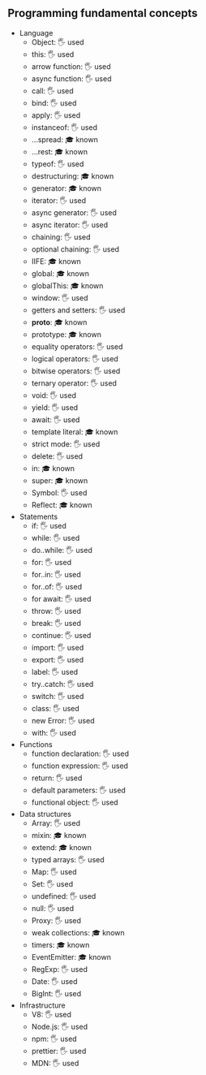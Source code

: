 ## Programming fundamental concepts

- Language
  - Object: 🖐️ used
  - this: 🖐️ used
  - arrow function: 🖐️ used
  - async function: 🖐️ used
  - call: 🖐️ used
  - bind: 🖐️ used
  - apply: 🖐️ used
  - instanceof: 🖐️ used
  - ...spread: 🎓 known
  - ...rest: 🎓 known
  - typeof: 🖐️ used
  - destructuring: 🎓 known
  - generator: 🎓 known
  - iterator: 🖐️ used
  - async generator: 🖐️ used
  - async iterator: 🖐️ used
  - chaining: 🖐️ used
  - optional chaining: 🖐️ used
  - IIFE: 🎓 known
  - global: 🎓 known
  - globalThis: 🎓 known
  - window: 🖐️ used
  - getters and setters: 🖐️ used
  - __proto__: 🎓 known
  - prototype: 🎓 known
  - equality operators: 🖐️ used
  - logical operators: 🖐️ used
  - bitwise operators: 🖐️ used
  - ternary operator: 🖐️ used
  - void: 🖐️ used
  - yield: 🖐️ used
  - await: 🖐️ used
  - template literal: 🎓 known
  - strict mode: 🖐️ used
  - delete: 🖐️ used
  - in: 🎓 known
  - super: 🎓 known
  - Symbol: 🖐️ used
  - Reflect: 🎓 known
- Statements
  - if: 🖐️ used
  - while: 🖐️ used
  - do..while: 🖐️ used
  - for: 🖐️ used
  - for..in: 🖐️ used
  - for..of: 🖐️ used
  - for await: 🖐️ used
  - throw: 🖐️ used
  - break: 🖐️ used
  - continue: 🖐️ used
  - import: 🖐️ used
  - export: 🖐️ used
  - label: 🖐️ used
  - try..catch: 🖐️ used
  - switch: 🖐️ used
  - class: 🖐️ used
  - new Error: 🖐️ used
  - with: 🖐️ used
- Functions
  - function declaration: 🖐️ used
  - function expression: 🖐️ used
  - return: 🖐️ used
  - default parameters: 🖐️ used
  - functional object: 🖐️ used
- Data structures
  - Array: 🖐️ used
  - mixin: 🎓 known
  - extend: 🎓 known
  - typed arrays: 🖐️ used
  - Map: 🖐️ used
  - Set: 🖐️ used
  - undefined: 🖐️ used
  - null: 🖐️ used
  - Proxy: 🖐️ used
  - weak collections: 🎓 known
  - timers: 🎓 known
  - EventEmitter: 🎓 known
  - RegExp: 🖐️ used
  - Date: 🖐️ used
  - BigInt: 🖐️ used
- Infrastructure
  - V8: 🖐️ used
  - Node.js: 🖐️ used
  - npm: 🖐️ used
  - prettier: 🖐️ used
  - MDN: 🖐️ used
